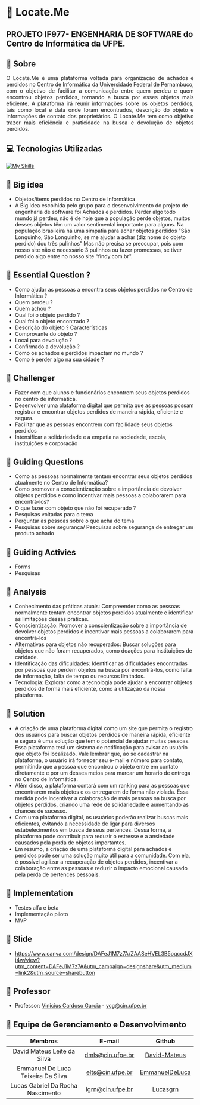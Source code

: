 # 🔎 Locate.Me
## PROJETO IF977- ENGENHARIA DE SOFTWARE do Centro de Informática da UFPE.
## 📑 Sobre
<p align="justify"> O Locate.Me é uma plataforma voltada para organização de achados e perdidos no Centro de Informática da Universidade Federal de Pernambuco, com o objetivo de facilitar a comunicação entre quem perdeu e quem encontrou objetos perdidos, tornando a busca por esses objetos mais eficiente. A plataforma irá reunir informações sobre os objetos perdidos, tais como local e data onde foram encontrados, descrição do objeto e informações de contato dos proprietários. O Locate.Me tem como objetivo trazer mais eficiência e praticidade na busca e devolução de objetos perdidos.

## 💻 Tecnologias Utilizadas
[![My Skills](https://skills.thijs.gg/icons?i=js,html,css,nextjs,nodejs,mongodb,tailwind,postman,discord,figma&theme=light)](https://skills.thijs.gg)

## 📔 Big idea 
 - Objetos/items perdidos no Centro de Informática
 - A Big Idea escolhida pelo grupo para o desenvolvimento do projeto de engenharia de software foi Achados e perdidos. Perder algo todo mundo já perdeu, não é de hoje que a população perde objetos, muitos desses objetos têm um valor sentimental importante para alguns. Na população brasileira há uma simpatia para achar objetos perdidos "São Longuinho, São Longuinho, se me ajudar a achar (diz nome do objeto perdido) dou três pulinhos” Mas não precisa se preocupar, pois com nosso site não é necessário 3 pulinhos ou fazer  promessas, se tiver perdido algo entre no nosso site “findy.com.br".

## 📘 Essential Question ?
- Como ajudar as pessoas a encontra seus objetos perdidos no Centro de Informática ?
- Quem perdeu ?
- Quem achou ?
- Qual foi o objeto perdido ?
- Qual foi o objeto encontrado ?
- Descrição do objeto ? Características
- Comprovante do objeto ?
- Local para devolução ?
- Confirmado a devolução ?
- Como os achados e perdidos impactam no mundo ?
- Como é perder algo na sua cidade ?
## 📕 Challenger
- Fazer com que alunos e funcionários encontrem seus objetos perdidos no centro de informática.
- Desenvolver uma plataforma digital que permita que as pessoas possam registrar e encontrar objetos perdidos de maneira rápida, eficiente e segura.
- Facilitar que as pessoas encontrem com facilidade seus objetos perdidos
- Intensificar a solidariedade e a empatia na sociedade, escola, instituições e corporação
## 📙 Guiding Questions
- Como as pessoas normalmente tentam encontrar seus objetos perdidos atualmente no Centro de Informática?
- Como promover a conscientização sobre a importância de devolver objetos perdidos e como incentivar mais pessoas a colaborarem para encontrá-los?
- O que fazer com objeto que não foi recuperado ?
- Pesquisas voltadas para o tema
- Perguntar às pessoas sobre o que acha do tema
- Pesquisas sobre segurança/ Pesquisas sobre segurança de entregar um produto achado

## 📗 Guiding Activies
- Forms
- Pesquisas

## 📓 Analysis
- Conhecimento das práticas atuais: Compreender como as pessoas normalmente tentam encontrar objetos perdidos atualmente e identificar as limitações dessas práticas.
- Conscientização: Promover a conscientização sobre a importância de devolver objetos perdidos e incentivar mais pessoas a colaborarem para encontrá-los
- Alternativas para objetos não recuperados: Buscar soluções para objetos que não foram recuperados, como doações para instituições de caridade.
- Identificação das dificuldades: Identificar as dificuldades encontradas por pessoas que perdem objetos na busca por encontrá-los, como falta de informação, falta de tempo ou recursos limitados.
- Tecnologia: Explorar como a tecnologia pode ajudar a encontrar objetos perdidos de forma mais eficiente, como a utilização da nossa plataforma.

## 📒 Solution
- A criação de uma plataforma digital como um site que permita o registro dos usuários para buscar objetos perdidos de maneira rápida, eficiente e segura é uma solução que tem o potencial de ajudar muitas pessoas. Essa plataforma terá um sistema de notificação para avisar ao usuário que objeto foi localizado. Vale lembrar que, ao se cadastrar na plataforma, o usuário irá fornecer seu e-mail e número para contato, permitindo que a pessoa que encontrou o objeto entre em contato diretamente e por um desses meios para marcar um horario de entrega no Centro de Informática.
- Além disso, a plataforma contará com um ranking para as pessoas que encontrarem mais objetos e os entregarem de forma não violada. Essa medida pode incentivar a colaboração de mais pessoas na busca por objetos perdidos, criando uma rede de solidariedade e aumentando as chances de sucesso.
- Com uma plataforma digital, os usuários poderão realizar buscas mais eficientes, evitando a necessidade de ligar para diversos estabelecimentos em busca de seus pertences. Dessa forma, a plataforma pode contribuir para reduzir o estresse e a ansiedade causados pela perda de objetos importantes.
- Em resumo, a criação de uma plataforma digital para achados e perdidos pode ser uma solução muito útil para a comunidade. Com ela, é possível agilizar a recuperação de objetos perdidos, incentivar a colaboração entre as pessoas e reduzir o impacto emocional causado pela perda de pertences pessoais.

## 📌 Implementation
- Testes alfa e beta
- Implementação piloto
- MVP

## 🔗 Slide
- https://www.canva.com/design/DAFeJ1M7z7A/ZAASeHVEL3B5oqccdJXi4w/view?utm_content=DAFeJ1M7z7A&utm_campaign=designshare&utm_medium=link2&utm_source=sharebutton
## 👤 Professor
- Professor: [Vinicius Cardoso Garcia](https://viniciusgarcia.me/) - vcg@cin.ufpe.br
## 👥 Equipe de Gerenciamento e Desenvolvimento
| Membros | E-mail | Github |
| :-----: | :----: | :----: |
| David Mateus Leite da Silva | dmls@cin.ufpe.br | [David-Mateus](https://github.com/David-Mateus) |
| Emmanuel De Luca Teixeira Da Silva | elts@cin.ufpe.br | [EmmanuelDeLuca](https://github.com/EmmanuelDeLuca) |
| Lucas Gabriel Da Rocha Nascimento | lgrn@cin.ufpe.br | [Lucasgrn](https://github.com/Lucasgrn) |
